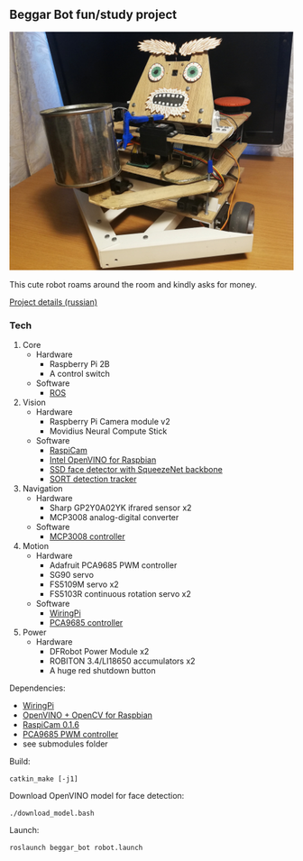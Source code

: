 ## Beggar Bot fun/study project

![](bot.jpg)

This cute robot roams around the room and kindly asks for money.

[Project details (russian)](https://habr.com/ru/post/500150/) 

### Tech

1. Core
    * Hardware
        * Raspberry Pi 2B
        * A control switch
    * Software
        * [ROS](https://www.ros.org/)
2. Vision
    * Hardware
        * Raspberry Pi Camera module v2
        * Movidius Neural Compute Stick
    * Software
        * [RaspiCam](http://www.uco.es/investiga/grupos/ava/node/40)
        * [Intel OpenVINO for Raspbian](https://docs.openvinotoolkit.org/latest/_docs_install_guides_installing_openvino_raspbian.html)
        * [SSD face detector with SqueezeNet backbone](https://docs.openvinotoolkit.org/latest/_models_intel_face_detection_retail_0004_description_face_detection_retail_0004.html)
        * [SORT detection tracker](https://github.com/BeloborodovDS/sort-cpp)
3. Navigation
   * Hardware
       * Sharp GP2Y0A02YK ifrared sensor x2
       * MCP3008 analog-digital converter
   * Software
       * [MCP3008 controller](https://github.com/halherta/RaspberryPi-mcp3008Spi)
4. Motion 
    * Hardware
        * Adafruit PCA9685 PWM controller
        * SG90 servo
        * FS5109M servo x2
        * FS5103R continuous rotation servo x2
    * Software
        * [WiringPi](http://wiringpi.com/)
        * [PCA9685 controller](https://github.com/Reinbert/pca9685)
5. Power
    * Hardware
        * DFRobot Power Module x2
        * ROBITON 3.4/LI18650 accumulators x2
        * A huge red shutdown button


Dependencies:

* <a href="http://wiringpi.com/" target="_blank">WiringPi</a>
* <a href="https://docs.openvinotoolkit.org/latest/_docs_install_guides_installing_openvino_raspbian.html" target="_blank">OpenVINO + OpenCV for Raspbian</a>
* <a href="http://www.uco.es/investiga/grupos/ava/node/40" target="_blank">RaspiCam 0.1.6</a>
* <a href="https://github.com/Reinbert/pca9685" target="_blank">PCA9685 PWM controller</a>
* see submodules folder

Build:

~~~
catkin_make [-j1]
~~~

Download OpenVINO model for face detection: 

~~~
./download_model.bash
~~~

Launch:

~~~
roslaunch beggar_bot robot.launch
~~~
